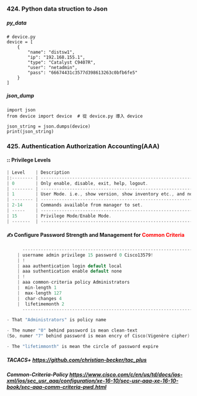 ### 424. Python data struction to Json
##### py_data
```python!
# device.py
device = [
    {
        "name": "distsw1",
        "ip": "192.168.155.1",
        "type": "Catalyst C9407R",
        "user": "netadmin",
        "pass": "66674431c3577d398613263c0bfb6fe5"
    }
]
```
##### json_dump
```python!
import json
from device import device  # 從 device.py 導入 device

json_string = json.dumps(device)
print(json_string)
```


### 425. Authentication Authorization Accounting(AAA)
#### :: Privilege Levels
```go
| Level    | Description                                                                 |
|:-------- | --------------------------------------------------------------------------- |
| 0        | Only enable, disable, exit, help, logout.                                   |
| -------- | --------------------------------------------------------------------------- |
| 1        | User Mode. i.e., show version, show inventory etc., and not allow to config.|
| -------- | --------------------------------------------------------------------------- |
| 2-14     | Commands available from manager to set.                                     |
| -----    | --------------------------------------------------------------------------- |
| 15       | Privilege Mode/Enable Mode.                                                 |
| -------  | --------------------------------------------------------------------------- |
```

#### :writing_hand: Configure Password Strength and Management for <span style=color:red>Common Criteria</span>

```go
      --------------------------------------------------------------------------- 
    | username admin privilege 15 password 0 Cisco13579!                          |
    | !                                                                           |
    | aaa authentication login default local                                      |
    | aaa suthentication enable default none                                      |
    | !                                                                           |
    | aaa common-criteria policy Administrators                                   |
    |  min-length 1                                                               |
    |  max-length 127                                                             |
    |  char-changes 4                                                             |
    |  lifetimemonth 2                                                            |
      --------------------------------------------------------------------------- 

- That "Administrators" is policy name

- The numer "0" behind password is mean clean-text
(So, numer "7" behind password is mean encry of Cisco(Vigenère cipher). "5" is MD5)

- The "lifetimmonth" is mean the circle of password expire
```

##### TACACS+ https://github.com/christian-becker/tac_plus

##### Common-Criteria-Policy https://www.cisco.com/c/en/us/td/docs/ios-xml/ios/sec_usr_aaa/configuration/xe-16-10/sec-usr-aaa-xe-16-10-book/sec-aaa-comm-criteria-pwd.html
